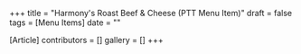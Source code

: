 +++
title = "Harmony's Roast Beef & Cheese (PTT Menu Item)"
draft = false
tags = [Menu Items]
date = ""

[Article]
contributors = []
gallery = []
+++